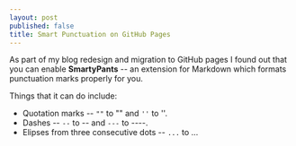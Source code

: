 ```yaml
---
layout: post
published: false
title: Smart Punctuation on GitHub Pages
---
```



As part of my blog redesign and migration to GitHub pages I found out that you can enable **SmartyPants** -- an extension for Markdown which formats punctuation marks properly for you.

Things that it can do include:

- Quotation marks -- `""` to "" and `''` to ''.
- Dashes -- `--` to -- and `---` to ----.
- Elipses from three consecutive dots -- `...` to ...